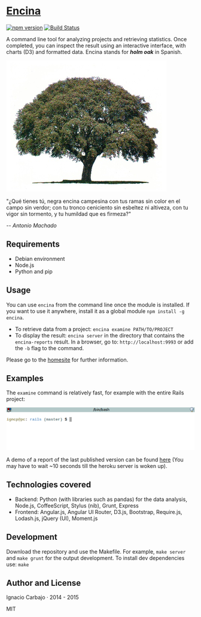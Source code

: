 # [Encina](http://igncp.github.io/encina/)

[![npm version](https://badge.fury.io/js/encina.svg)](http://badge.fury.io/js/encina) [![Build Status](https://travis-ci.org/igncp/encina.svg?branch=master)](https://travis-ci.org/igncp/encina)

A command line tool for analyzing projects and retrieving statistics. Once completed, you can inspect the result using an interactive interface, with charts (D3) and formatted data. Encina stands for ***holm oak*** in Spanish.

[![Encina Logo](/misc/encina.jpg)](https://github.com/igncp/encina)

"¿Qué tienes tú, negra encina campesina con tus ramas sin color en el campo sin verdor; con tu tronco ceniciento sin esbeltez ni altiveza, con tu vigor sin tormento, y tu humildad que es firmeza?"

-- <cite>Antonio Machado</cite>

## Requirements

- Debian environment
- Node.js
- Python and pip

## Usage

You can use `encina` from the command line once the module is installed. If you want to use it anywhere, install it as a global module `npm install -g encina`.

- To retrieve data from a project: `encina examine PATH/TO/PROJECT` 
- To display the result: `encina server` in the directory that contains the `encina-reports` result. In a browser, go to: `http://localhost:9993` or add the `-b` flag to the command.

Please go to the [homesite](http://igncp.github.io/encina/) for further information.

## Examples

The `examine` command is relatively fast, for example with the entire Rails project:

![encina examine](/misc/examine.gif)

A demo of a report of the last published version can be found [here](http://encina-reports.herokuapp.com/) (You may have to wait ~10 seconds till the heroku server is woken up).


## Technologies covered

- Backend: Python (with libraries such as pandas) for the data analysis, Node.js, CoffeeScript, Stylus (nib), Grunt, Express
- Frontend: Angular.js, Angular UI Router, D3.js, Bootstrap, Require.js, Lodash.js, jQuery (UI), Moment.js

## Development

Download the repository and use the Makefile. For example, `make server` and `make grunt` for the output development. To install dev dependencies use: `make`

## Author and License

Ignacio Carbajo · 2014 - 2015

MIT
